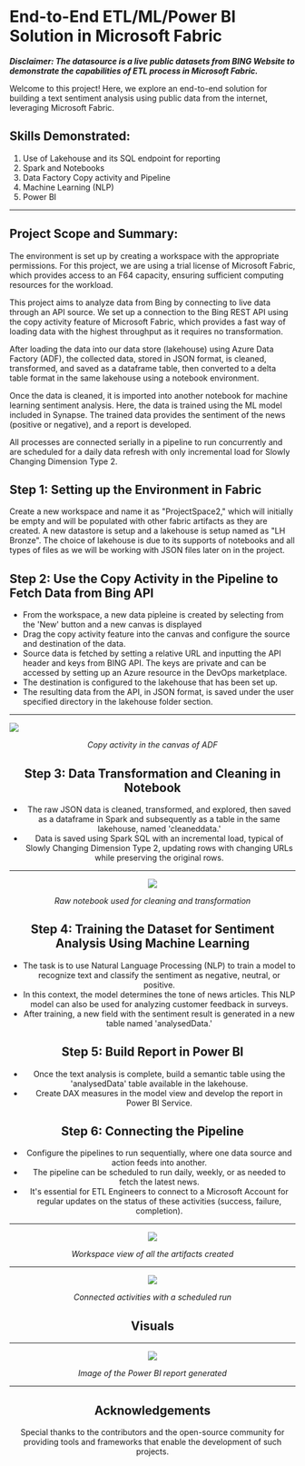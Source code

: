 # End-to-End ETL/ML/Power BI Solution in Microsoft Fabric

**_Disclaimer: The datasource is a live public datasets from BING Website to demonstrate the capabilities of ETL process in Microsoft Fabric._**

Welcome to this project! Here, we explore an end-to-end solution for building a text sentiment analysis using public data from the internet, leveraging Microsoft Fabric.

## Skills Demonstrated:
1. Use of Lakehouse and its SQL endpoint for reporting
2. Spark and Notebooks
3. Data Factory Copy activity and Pipeline
4. Machine Learning (NLP)
5. Power BI

---

## Project Scope and Summary:

The environment is set up by creating a workspace with the appropriate permissions. For this project, we are using a trial license of Microsoft Fabric, which provides access to an F64 capacity, ensuring sufficient computing resources for the workload.

This project aims to analyze data from Bing by connecting to live data through an API source. We set up a connection to the Bing REST API using the copy activity feature of Microsoft Fabric, which provides a fast way of loading data with the highest throughput as it requires no transformation.

After loading the data into our data store (lakehouse) using Azure Data Factory (ADF), the collected data, stored in JSON format, is cleaned, transformed, and saved as a dataframe table, then converted to a delta table format in the same lakehouse using a notebook environment.

Once the data is cleaned, it is imported into another notebook for machine learning sentiment analysis. Here, the data is trained using the ML model included in Synapse. The trained data provides the sentiment of the news (positive or negative), and a report is developed.

All processes are connected serially in a pipeline to run concurrently and are scheduled for a daily data refresh with only incremental load for Slowly Changing Dimension Type 2.

## Step 1: Setting up the Environment in Fabric
Create a new workspace and name it as "ProjectSpace2," which will initially be empty and will be populated with other fabric artifacts as they are created. A new datastore is setup and a lakehouse is setup named as "LH Bronze". The choice of lakehouse is due to its supports of notebooks and all types of files as we will be working with JSON files later on in the project.


## Step 2: Use the Copy Activity in the Pipeline to Fetch Data from Bing API

- From the workspace, a new data pipleine is created by selecting from the 'New' button and a new canvas is displayed
- Drag the copy activity feature into the canvas and configure the source and destination of the data.
- Source data is fetched by setting a relative URL and inputting the API header and keys from BING API. The keys are private and can be accessed by setting up an Azure resource in the DevOps marketplace.
- The destination is configured to the lakehouse that has been set up.
- The resulting data from the API, in JSON format, is saved under the user specified directory in the lakehouse folder section.
---
![](CopyActivityView.png)
*<center>Copy activity in the canvas of ADF<center>*

## Step 3: Data Transformation and Cleaning in Notebook

- The raw JSON data is cleaned, transformed, and explored, then saved as a dataframe in Spark and subsequently as a table in the same lakehouse, named 'cleaneddata.'
- Data is saved using Spark SQL with an incremental load, typical of Slowly Changing Dimension Type 2, updating rows with changing URLs while preserving the original rows.
---
![](IncrementalLoadType.png)
*<center>Raw notebook used for cleaning and transformation<center>*



## Step 4: Training the Dataset for Sentiment Analysis Using Machine Learning

- The task is to use Natural Language Processing (NLP) to train a model to recognize text and classify the sentiment as negative, neutral, or positive.
- In this context, the model determines the tone of news articles. This NLP model can also be used for analyzing customer feedback in surveys.
- After training, a new field with the sentiment result is generated in a new table named 'analysedData.'
  

## Step 5: Build Report in Power BI

- Once the text analysis is complete, build a semantic table using the 'analysedData' table available in the lakehouse.
- Create DAX measures in the model view and develop the report in Power BI Service.

## Step 6: Connecting the Pipeline

- Configure the pipelines to run sequentially, where one data source and action feeds into another.
- The pipeline can be scheduled to run daily, weekly, or as needed to fetch the latest news.
- It's essential for ETL Engineers to connect to a Microsoft Account for regular updates on the status of these activities (success, failure, completion).
---
![](WorkspaceView.png)
*<center>Workspace view of all the artifacts created<center>*

  
---
![](SchedulePipeline.png)
*<center>Connected activities with a scheduled run<center>*

## Visuals

---
![](PowerBIReport.png)
*<center>Image of the Power BI report generated<center>*

---

## Acknowledgements

Special thanks to the contributors and the open-source community for providing tools and frameworks that enable the development of such projects.
